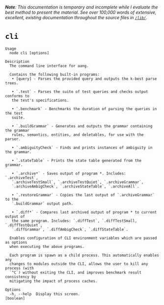 ***Note**: This documentation is temporary and incomplete while I evaluate the best method to present the material. See over 100,000 words of extensive, excellent, existing documentation throughout the source files in [`/lib/`](https://github.com/DannyNemer/aang/tree/master/lib).*

# `cli`
	Usage
	  node cli [options]

	Description
	  The command line interface for aang.

	  Contains the following built-in programs:
	   • [query] - Parses the provided query and outputs the k-best parse trees.

	   • `.test` - Parses the suite of test queries and checks output conforms to
	   the test's specifications.

	   • `.benchmark` - Benchmarks the duration of parsing the queries in the test
	   suite.

	   • `.buildGrammar` - Generates and outputs the grammar containing the grammar
	   rules, semantics, entities, and deletables, for use with the parser.

	   • `.ambiguityCheck` - Finds and prints instances of ambiguity in the grammar.

	   • `.stateTable` - Prints the state table generated from the grammar.

	   • `.archive*` - Saves output of program *. Includes: `.archiveTest`,
	   `.archiveTestSmall`, `.archiveTestQuiet`, `.archiveGrammar`,
	   `.archiveAmbigCheck`, `.archiveStateTable`, `.archiveAll`.

	   • `.restoreGrammar` - Copies the last output of `.archiveGrammar` to the
	   `.buildGrammar` output path.

	   • `.diff*` - Compares last archived output of program * to current output of
	   the same program. Includes: `.diffTest`, `.diffTestSmall, `.diffTestQuiet`,
	   `.diffGrammar`, `.diffAmbigCheck`, `.diffStateTable`.

	  Enables configuration of CLI environment variables which are passed as options
	  when executing the above programs.

	  Each program is spawn as a child process. This automatically enables any
	  changes to modules outside the CLI, allows the user to kill any process (with
	  `^C`) without exiting the CLI, and improves benchmark result consistency by
	  mitigating the impact of process caches.

	Options
	  -h, --help  Display this screen.                                     [boolean]